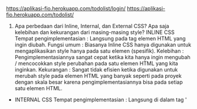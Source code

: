 https://aplikasi-fio.herokuapp.com/todolist/login/ 
https://aplikasi-fio.herokuapp.com/todolist/ 

1.  Apa perbedaan dari Inline, Internal, dan External CSS? Apa saja kelebihan dan kekurangan dari masing-masing style?
INLINE CSS
Tempat pengimplementasian : Langsung pada tag elemen HTML yang ingin diubah. 
Fungsi umum : Biasanya Inline CSS hanya digunakan untuk mengaplikasikan style hanya pada satu elemen (spesifik).
Kelebihan : Pengimplementasiannya sangat cepat ketika kita hanya ingin mengubah / mencocokkan style perubahan pada satu elemen HTML yang kita inginkan. 
Kekurangan : Sangat tidak efisien ketika digunakan untuk merubah style pada elemen HTML yang banyak seperti pada proyek dengan skala besar karena pengimplementasiannya bisa pada setiap satu elemen HTML.

- INTERNAL CSS
Tempat pengimplementasian : Langsung di dalam tag '<style>' pada file CSS yang sama dengan file HTML (pada file HTML).
Fungsi umum : Menciptakan interface pada sebuah halaman web yang unik, dimana interface tersebut tidak diimplementasikan di halaman website kita yang lain .
Kelebihan : Cocok digunakan untuk membuat tampilan yang berbeda dari halaman lain. Lalu, HTML dan CSSnya berlokasi pada file yang sama, sehingga kita tidak perlu mengunggah beberapa file. Tak hanya itu, ID serta Class pada internal CSS dapat digunakan oleh internal stylesheet.
Kekurangan : Sangat tidak efektif dan efisien saat kita ingin membuat website dengan banyak halaman yang menggunakan style CSS sama (menggunakan style CSS yang sama pada file-file HTML lain). Lalu, penggunaan internal CSS juga mengakibatkkan performa website kita cenderung lambat.

- EXTERNAL CSS
Tempat pengimplementasian : Pada file CSS yang terpisah/berbeda dengan file HTML. File tersebut merupakan file khusus dengan ekstensi ".css".
Fungsi umum : Mengaplikasikan CSS pada banyak halaman website sekaligus.
Kelebihan : Sangat efektif untuk digunakan dalam mengatur CSS pada proyek besar yang tiap halamannya ingin mengimplementasikan CSS yang identik. Lalu, durasi loading pengaksesan website kita juga lebih singkat.
Kekurangan : Koneksi internet user yang lambat dapat menyebabkan file CSS mengalami kegagalan pemanggilan oleh file HTML. Hal ini menyebabkan tampilan halaman website kita yang banyak mengimplementasikan file CSS tersebut menjadi berantakan.

2. Jelaskan tag HTML5 yang kamu ketahui.
- <!DOCTYPE html> = Berperan dalam pendeklarasian / pendefinisian untuk melakukan identifikasi mengenai jenis dokumen HTML yang kita gunakan.
- <html>..</html> = Berperan dalam melakukan root, dimana seluruh tag pada tag <HTML> adalah gambaran dokumen HTML atau bisa disebut juga sebagai tag pembuka dalam pembuatan dokumen html. 
- <title>..</title> = Berfungsi untuk pembuatan judul pada halaman web, biasanya tulisannya akan tampil dengan font berukuran besar.
- <head>..</head> = Berfungsi sebagai meta information mengenai dokumen. Pada tag ini, kita dapat menambahkan tag yang berisi informasi penulis, informasi key word dari dokumen, dan lainnya.
- <body>..</body> = Sebagai tempat pembuatan/pendefinisian konten-konten website dengan HTML.

3. Jelaskan tipe-tipe CSS selector yang kamu ketahui.
- Selektor tag, berperan dalam melakukan pemilihan elemen. Contohnya:
p {
    color: greem;
}

- Selektor class, berperan dalam melakukan pemilihan elemen sesuai dengan nama class yang diberikan. Ciri khasnya adalah tanda titik pada bagian depan selektor class. Contoh:
.blue {
    color: grey;
    background: blue;
    padding: 15px;
}

- Selektor ID, selektor ini bersifat unik karena hanya dapat digunakan hanya oleh sebuah elemen. Ciri khas dari selektor ID adalah penggunaan '#' pada bagian depan selektor ID.  Contoh:
#header {
    background: teal;
    color: blue;
    height: 150px;
    padding: 75px;
}

- Selektor Atribut, selektor ini melakukan pemilihan elemen sesuai dengan atribut. Contoh:
input[type=text] {
    background: none;
    color: blue;
    padding: 50px;
    border: 2px solid blue;
}

- Selektor Universal, selektor ini berperan dalam penyeleksian seluruh elemen yang berada pada scope yang didefinisikan. Contoh:
* {
    border: 2px solid blue;
}
Dari kode tersebut didapatkan bahwa seluruh elemennya akan mempunyai garis 'solid' berukuran 2 px yang warnanya adalah biru.

- Selektor pseudo, selektor ini berperan dalam pemilihan elemen semu, yaitu pada state di elemen. Contohnya saat melakukan click atau hover.
hover {
    ...
}

4. Jelaskan bagaimana cara kamu mengimplementasikan checklist di atas.
Terdapat beberapa langkah yang saya lakukan dalam mengimplementasikan checklist di atas.
- Saya meletakkan link rel, href, dan script src pada base.html
- Lalu, saya membuat Navbar dengan warna hijau yang cukup tua, lalu dikombinasikan dengan warna hijau muda dari background website. Untuk menentukan kombinasi warna yang cocok, saya menggunakan colour palette pada website https://colorhunt.co/palette/fcf8e894b49fecb390df7861 . Semua hal tersebut saya implementasikan pada create_task.html , login.html , register.html , todolist.html
- Kemudian, saya mulai memindahkan beberapa elemen dan tabel ke tengah. Lalu, table tersebut saya isi dengan data dummy karena program saya tidak dapat memunculkan data yang diinput user. Kemudian saya menambahkan margin-bottom sebesar 20 px pada table tersebut agar tidak terlalu dekat dengan cards.
- Lalu, saya mengimplementasikan cards pada todolist.html yang berisikan data-data dummy.
- Kemudian, saya menambahkan emoticon pada beberapa halaman html yang referensinya saya ambil pada website berikut https://www.w3schools.com/charsets/ref_emoji.asp
- Setelah tampilan dari seluruh halaman HTML telah sesuai dengan tampilan yang saya inginkan, saya memastikan kembali bahwa websitenya sudah responsif dengan mengecilkan tampilan search engine yang saya gunakan melalui metode minimize dan split screen.
- Setelah itu, saya melakukan push dan deploy aplikasi.

Referensi :
https://www.niagahoster.co.id/blog/perbedaan-internal-external-dan-inline-css/
https://www.petanikode.com/css-dalam-html/ 
https://codepolitan.com/blog/pengenalan-html5-belajar-html 
https://www.petanikode.com/css-selektor/ 










